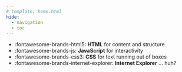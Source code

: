```yaml
---
# template: home.html
hide:
  - navigation
  - toc
---
```


<div class="grid cards" markdown>

- :fontawesome-brands-html5: __HTML__ for content and structure
- :fontawesome-brands-js: __JavaScript__ for interactivity
- :fontawesome-brands-css3: __CSS__ for text running out of boxes
- :fontawesome-brands-internet-explorer: __Internet Explorer__ ... huh?

</div>

  <!-- ![Welcome](assets/images/landing_dark.png){align=left width=600}



  Hi ...
  Hi ...
  Hi ...
  Hi ...
  Hi ...
  Hi ...

  ---

  ![Profile](assets/images/kai_streiling_profile_2_brighter.jpg){align=right width=25%} -->


